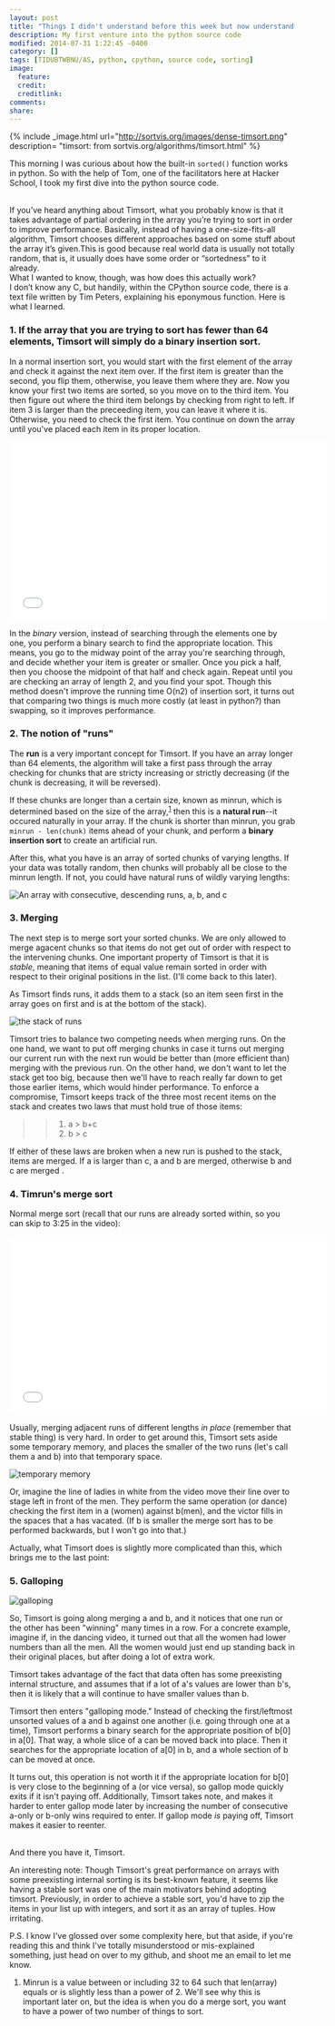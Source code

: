 ```yaml
---
layout: post
title: "Things I didn't understand before this week but now understand (at least somewhat) : Timsort"
description: My first venture into the python source code
modified: 2014-07-31 1:22:45 -0400
category: []
tags: [TIDUBTWBNU/AS, python, cpython, source code, sorting]
image:
  feature: 
  credit: 
  creditlink: 
comments: 
share: 
---
```

{% include _image.html url="http://sortvis.org/images/dense-timsort.png" description= "timsort: from sortvis.org/algorithms/timsort.html" %}

This morning I was curious about how the built-in `sorted()` function works in python. So with the help of Tom, one of the facilitators here at Hacker School, I took my first dive into the python source code.

<br />
If you’ve heard anything about Timsort, what you probably know is that it takes advantage of partial ordering in the array you’re trying to sort in order to improve performance. Basically, instead of having a one-size-fits-all algorithm, Timsort chooses different approaches based on some stuff about the array it’s given.This is good because real world data is usually not totally random, that is, it usually does have some order or “sortedness” to it already. 

<br />
What I wanted to know, though, was how does this actually work?

<br />
I don’t know any C, but handily, within the CPython source code, there is a text file written by Tim Peters, explaining his eponymous function. Here is what I learned.

### 1. If the array that you are trying to sort has fewer than 64 elements, Timsort will simply do a **binary insertion sort**.

   In a normal insertion sort, you would start with the first element of the array and check it against the next item over. If the first item is greater than the second, you flip them, otherwise, you leave them where they are. Now you know your first two items are sorted, so you move on to the third item. You then figure out where the third item belongs by checking from right to left. If item 3 is larger than the preceeding item, you can leave it where it is. Otherwise, you need to check the first item. You continue on down the array until you've placed each item in its proper location.

   <iframe width="560" height="315" src="//www.youtube.com/embed/ROalU379l3U" frameborder="0" allowfullscreen> </iframe>
 
   In the *binary* version, instead of searching through the elements one by one, you perform a binary search to find the appropriate location. This means, you go to the midway point of the array you're searching through, and decide whether your item is greater or smaller. Once you pick a half, then you choose the midpoint of that half and check again. Repeat until you are checking an array of length 2, and you find your spot. Though this method doesn't improve the running time O(n2) of insertion sort, it turns out that comparing two things is much more costly (at least in python?) than swapping, so it improves performance.



### 2. The notion of "**runs**"

   The **run** is a very important concept for Timsort. If you have an array longer    than 64 elements, the algorithm will take a first pass through the array checking    for chunks that are stricty increasing or strictly decreasing (if the chunk is    decreasing, it will be reversed). 
   
   If these chunks are longer than a certain size, known as minrun, which is    determined based on the size of the array,<sup id="fnref:1"><a href="#fn:1" class="   footnote">1</a></sup> then this is a **natural run**--it occured naturally in your    array. If the chunk is shorter than minrun, you grab `minrun - len(chunk)` items    ahead of your chunk, and perform a **binary insertion sort** to create an    artificial run. 
   
   After this, what you have is an array of sorted chunks of varying lengths. If your    data was totally random, then chunks will probably all be close to the minrun    length. If not, you could have natural runs of wildly varying lengths:
   
   ![An array with consecutive, descending runs, a, b, and c](../images/timsort_list_image.jpg)

### 3. Merging

   The next step is to merge sort your sorted chunks. We are only allowed to merge    agacent chunks so that items do not get out of order with respect to the    intervening chunks. One important property of Timsort is that it is *stable*,    meaning that items of equal value remain sorted in order with respect to their    original positions in the list. (I'll come back to this later).
   
   As Timsort finds runs, it adds them to a stack (so an item seen first in the array    goes on first and is at the bottom of the stack).
   
   ![the stack of runs](../images/timsort_stack_image.jpg)
   
   Timsort tries to balance two competing needs when merging runs. On the one hand,    we want to put off merging chunks in case it turns out merging our current run    with the next run would be better than (more efficient than) merging with the    previous run. On the other hand, we don't want to let the stack get too big,    because then we'll have to reach really far down to get those earlier items, which    would hinder performance. To enforce a compromise, Timsort keeps track of the    three most recent items on the stack and creates two laws that must hold true of    those items:
   
   >>1. a > b+c
   >>2. b > c 
   
   If either of these laws are broken when a new run is pushed to the stack, items    are merged. If a is larger than c, a and b are merged, otherwise b and c are merged   .
   
### 4. Timrun's merge sort

   Normal merge sort (recall that our runs are already sorted within, so you can skip    to 3:25 in the video):
   
   <iframe width="560" height="315" src="//www.youtube.com/embed/XaqR3G_NVoo"    frameborder="0" allowfullscreen></iframe>
   
   Usually, merging adjacent runs of different lengths _in place_ (remember that    stable thing) is very hard. In order to get around this, Timsort sets aside some    temporary memory, and places the smaller of the two runs (let's call them a and b)    into that temporary space. 
   
   ![temporary memory](../images/Timsort_tempmerge_image.jpg)
   
   Or, imagine the line of ladies in white from the video move their line over to    stage left in front of the men. They perform the same operation (or dance)    checking the first item in a (women) against b(men), and the victor fills in the    spaces that a has vacated. (If b is smaller the merge sort has to be performed    backwards, but I won't go into that.)
   
   Actually, what Timsort does is slightly more complicated than this, which brings    me to the last point:
   
### 5. Galloping

   ![galloping](http://upload.wikimedia.org/wikipedia/commons/d/dd/Muybridge_race_horse_animated.gif)

   So, Timsort is going along merging a and b, and it notices that one run or the    other has been "winning" many times in a row. For a concrete example, imagine if,    in the dancing video, it turned out that all the women had lower numbers than all    the men. All the women would just end up standing back in their original places,    but after doing a lot of extra work. 
   
   Timsort takes advantage of the fact that data often has some preexisting internal    structure, and assumes that if a lot of a's values are lower than b's, then it is    likely that a will continue to have smaller values than b. 
   
   Timsort then enters "galloping mode." Instead of checking the first/leftmost    unsorted values of a and b against one another (i.e. going through one at a time),    Timsort performs a binary search for the appropriate position of b[0] in a[0].    That way, a whole slice of a can be moved back into place. Then it searches for    the appropriate location of a[0] in b, and a whole section of b can be moved at    once. 
   
   It turns out, this operation is not worth it if the appropriate location for b[0]    is very close to the beginning of a (or vice versa), so gallop mode quickly exits    if it isn't paying off. Additionally, Timsort takes note, and makes it harder to    enter gallop mode later by increasing the number of consecutive a-only or b-only    wins required to enter. If gallop mode _is_ paying off, Timsort makes it easier to    reenter. 
   

<br />
And there you have it, Timsort.

An interesting note: Though Timsort's great performance on arrays with some preexisting internal sorting is its best-known feature, it seems like having a stable sort was one of the main motivators behind adopting timsort. Previously, in order to achieve a stable sort, you'd have to zip the items in your list up with integers, and sort it as an array of tuples. How irritating.

P.S. I know I've glossed over some complexity here, but that aside, if you're reading this and think I've totally misunderstood or mis-explained something, just head on over to my github, and shoot me an email to let me know.





<div class="footnotes">
  <ol>
    <li id="fn:1">
      <p>Minrun is a value between or including 32 to 64 such that len(array) equals or is slightly less than a power of 2. We'll see why this is important later on, but the idea is when you do a merge sort, you want to have a power of two number of things to sort. 
      	</p>
    </li>
  </ol>
</div> 





